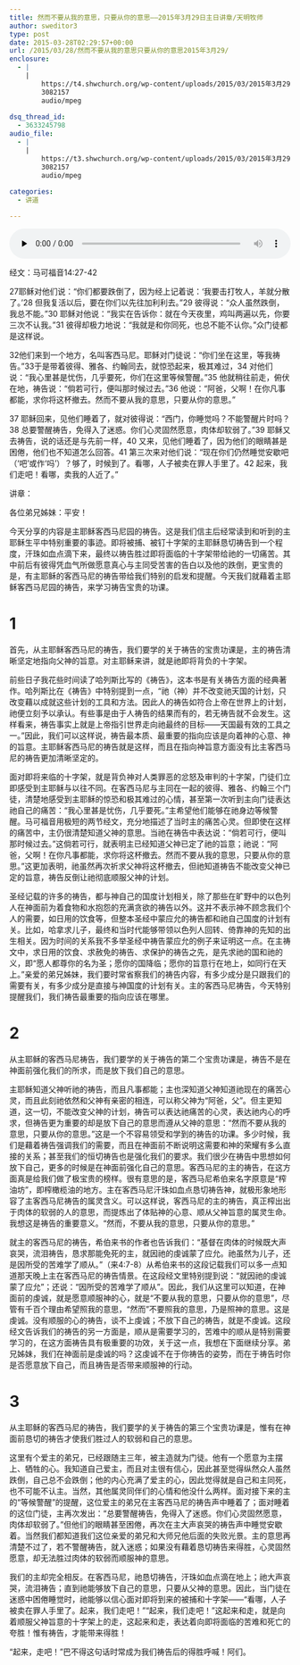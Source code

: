 ```yaml
---
title: 然而不要从我的意思，只要从你的意思——2015年3月29日主日讲章/天明牧师
author: sweditor3
type: post
date: 2015-03-28T02:29:57+00:00
url: /2015/03/28/然而不要从我的意思只要从你的意思2015年3月29/
enclosure:
  - |
    |
        https://t4.shwchurch.org/wp-content/uploads/2015/03/2015年3月29日讲道录音.mp3
        3082157
        audio/mpeg
        
dsq_thread_id:
  - 3633245798
audio_file:
  - |
    |
        https://t3.shwchurch.org/wp-content/uploads/2015/03/2015年3月29日讲道录音.mp3
        3082157
        audio/mpeg
        
categories:
  - 讲道

---
```

<audio class="wp-audio-shortcode" id="audio-12322-150" preload="none" style="width: 100%;" controls="controls"><source type="audio/mpeg" src="http://t5.shwchurch.org/wp-content/uploads/2015/03/2015年3月29日讲道录音.mp3?_=150" /><http://t5.shwchurch.org/wp-content/uploads/2015/03/2015年3月29日讲道录音.mp3></audio> 

经文：马可福音14:27-42

27耶稣对他们说：“你们都要跌倒了，因为经上记着说：‘我要击打牧人，羊就分散了。’28 但我复活以后，要在你们以先往加利利去。”29 彼得说：“众人虽然跌倒，我总不能。”30 耶稣对他说：“我实在告诉你：就在今天夜里，鸡叫两遍以先，你要三次不认我。”31 彼得却极力地说：“我就是和你同死，也总不能不认你。”众门徒都是这样说。

32他们来到一个地方，名叫客西马尼。耶稣对门徒说：“你们坐在这里，等我祷告。”33于是带着彼得、雅各、约翰同去，就惊恐起来，极其难过，34 对他们说：“我心里甚是忧伤，几乎要死，你们在这里等候警醒。”35 他就稍往前走，俯伏在地，祷告说：“倘若可行，便叫那时候过去。”36 他说：“阿爸，父啊！在你凡事都能，求你将这杯撤去。然而不要从我的意思，只要从你的意思。”

37 耶稣回来，见他们睡着了，就对彼得说：“西门，你睡觉吗？不能警醒片时吗？38 总要警醒祷告，免得入了迷惑。你们心灵固然愿意，肉体却软弱了。”39 耶稣又去祷告，说的话还是与先前一样，40 又来，见他们睡着了，因为他们的眼睛甚是困倦，他们也不知道怎么回答。41 第三次来对他们说：“现在你们仍然睡觉安歇吧（‘吧’或作‘吗’）？够了，时候到了。看哪，人子被卖在罪人手里了。42 起来，我们走吧！看哪，卖我的人近了。”

讲章：

各位弟兄姊妹：平安！

今天分享的内容是主耶稣客西马尼园的祷告。这是我们信主后经常读到和听到的主耶稣生平中特别重要的事迹。即将被捕、被钉十字架的主耶稣恳切祷告到一个程度，汗珠如血点滴下来，最终以祷告胜过即将面临的十字架带给祂的一切痛苦。其中前后有彼得凭血气所做愿意真心与主同受苦害的告白以及他的跌倒，更宝贵的是，有主耶稣的客西马尼的祷告带给我们特别的启发和提醒。今天我们就藉着主耶稣客西马尼园的祷告，来学习祷告宝贵的功课。

# 1

首先，从主耶稣客西马尼的祷告，我们要学的关于祷告的宝贵功课是，主的祷告清晰坚定地指向父神的旨意。对主耶稣来讲，就是祂即将背负的十字架。

前些日子我花些时间读了哈列斯比写的《祷告》，这本书是有关祷告方面的经典著作。哈列斯比在《祷告》中特别提到一点，“祂（神）并不改变祂天国的计划，只改变藉以成就这些计划的工具和方法。因此人的祷告如符合上帝在世界上的计划，祂便立刻予以承认。有些事是由于人祷告的结果而有的，若无祷告就不会发生。这样看来，祷告事实上就是上帝指引世界走向祂最终的目标——天国最有效的工具之一。”因此，我们可以这样说，祷告最本质、最重要的指向应该是向着神的心意、神的旨意。主耶稣客西马尼的祷告就是这样，而且在指向神旨意方面没有比主客西马尼的祷告更加清晰坚定的。

面对即将来临的十字架，就是背负神对人类罪恶的忿怒及审判的十字架，门徒们立即感受到主耶稣与以往不同。在客西马尼与主同在一起的彼得、雅各、约翰三个门徒，清楚地感受到主耶稣的惊恐和极其难过的心情，甚至第一次听到主向门徒表达祂自己的痛苦：“我心里甚是忧伤，几乎要死。”主希望他们能够在祂身边等候警醒。马可福音用极短的两节经文，充分地描述了当时主的痛苦心灵。但即使在这样的痛苦中，主仍很清楚知道父神的意思。当祂在祷告中表达说：“倘若可行，便叫那时候过去。”这倘若可行，就表明主已经知道父神已定了祂的旨意；祂说：“阿爸，父啊！在你凡事都能，求你将这杯撤去。然而不要从我的意思，只要从你的意思。”这更加表明，祂虽然再次祈求父神将这杯撤去，但祂知道祷告不能改变父神已定的旨意，祷告反倒让祂彻底顺服父神的计划。

圣经记载的许多的祷告，都与神自己的国度计划相关，除了那些在旷野中的以色列人在神面前为着食物和水抱怨的充满贪欲的祷告以外。这并不表示神不顾念我们个人的需要，如日用的饮食等，但整本圣经中蒙应允的祷告都和祂自己国度的计划有关。比如，哈拿求儿子，最终和当时代能够带领以色列人回转、倚靠神的先知的出生相关。因为时间的关系我不多举圣经中祷告蒙应允的例子来证明这一点。在主祷文中，求日用的饮食、求赦免的祷告、求保护的祷告之先，是先求祂的国和祂的义，即“愿人都尊你的名为圣；愿你的国降临；愿你的旨意行在地上，如同行在天上。”亲爱的弟兄姊妹，我们要时常省察我们的祷告内容，有多少成分是只跟我们的需要有关，有多少成分是直接与神国度的计划有关。主的客西马尼祷告，今天特别提醒我们，我们祷告最重要的指向应该在哪里。

# 2

从主耶稣的客西马尼祷告，我们要学的关于祷告的第二个宝贵功课是，祷告不是在神面前强化我们的所求，而是放下我们自己的意思。

主耶稣知道父神听祂的祷告，而且凡事都能；主也深知道父神知道祂现在的痛苦心灵，而且此刻祂依然和父神有亲密的相连，可以称父神为“阿爸，父”。但主更知道，这一切，不能改变父神的计划，祷告可以表达祂痛苦的心灵，表达祂内心的呼求，但祷告更为重要的却是放下自己的意思而遵从父神的意思：“然而不要从我的意思，只要从你的意思。”这是一个不容易领受和学到的祷告的功课。多少时候，我们是藉着祷告强调我们的需要，而且在神面前不断说明这需要和神的荣耀有多么直接的关系；甚至我们的恒切祷告也是强化我们的要求。我们很少在祷告中思想如何放下自己，更多的时候是在神面前强化自己的意思。客西马尼的主的祷告，在这方面真是给我们做了极宝贵的榜样。很有意思的是，客西马尼希伯来名字原意是“榨油坊”，即榨橄榄油的地方。主在客西马尼汗珠如血点恳切祷告神，就极形象地形容了主客西马尼祷告的属灵含义。可以这样说，客西马尼的主的祷告，真正榨出出于肉体的软弱的人的意思，而提炼出了体贴神的心意、顺从父神旨意的属灵生命。我想这是祷告的重要意义。“然而，不要从我的意思，只要从你的意思。”

就主的客西马尼的祷告，希伯来书的作者也告诉我们：“基督在肉体的时候既大声哀哭，流泪祷告，恳求那能免死的主，就因祂的虔诚蒙了应允。祂虽然为儿子，还是因所受的苦难学了顺从。”（来4:7-8）从希伯来书的这段记载我们可以多一点知道那天晚上主在客西马尼的祷告情景。在这段经文里特别提到说：“就因祂的虔诚蒙了应允”；还说：“因所受的苦难学了顺从”。因此，我们从这里可以知道，在神面前的虔诚，就是愿意顺服神的心，就是“不要从我的意思，只要从你的意思”，尽管有千百个理由希望照我的意思，“然而”不要照我的意思，乃是照神的意思。这是虔诚。没有顺服的心的祷告，谈不上虔诚；不放下自己的祷告，就是不虔诚。这段经文告诉我们的祷告的另一方面是，顺从是需要学习的，苦难中的顺从是特别需要学习的，在这方面祷告具有极重要的功效，关于这一点，我想在下面继续分享。弟兄姊妹，我们在神面前是虔诚的吗？这虔诚不在于你祷告的姿势，而在于祷告时你是否愿意放下自己，而且祷告是否带来顺服神的行动。

# 3

从主耶稣的客西马尼的祷告，我们要学的关于祷告的第三个宝贵功课是，惟有在神面前恳切的祷告才使我们胜过人的软弱和自己的意思。

这里有个爱主的弟兄，已经跟随主三年，被主造就为门徒。他有一个愿意为主摆上、牺牲的心。我知道自己爱主，而且对主很有信心，因此甚至觉得纵然众人虽然跌倒，自己总不会跌倒；他的内心充满了爱主的心，因此觉得就是自己和主同死，也不可能不认主。当然，其他属灵同伴们的心情和他没什么两样。面对接下来的主的“等候警醒”的提醒，这位爱主的弟兄在主客西马尼的祷告声中睡着了；面对睡着的这位门徒，主再次发出：“总要警醒祷告，免得入了迷惑。你们心灵固然愿意，肉体却软弱了。”但他们的眼睛甚至困倦，再次在主大声哀哭的祷告声中睡觉安歇着。当然我们都知道我们这位亲爱的弟兄和大师兄他后面的失败光景。主的意思再清楚不过了，若不警醒祷告，就入迷惑；如果没有藉着恳切祷告来得胜，心灵固然愿意，却无法胜过肉体的软弱而顺服神的意思。

我们的主却完全相反。在客西马尼，祂恳切祷告，汗珠如血点滴在地上；祂大声哀哭，流泪祷告；直到祂能够放下自己的意思，只要从父神的意思。因此，当门徒在迷惑中困倦睡觉时，祂能够以信心面对即将到来的被捕和十字架——“看哪，人子被卖在罪人手里了。起来，我们走吧！”“起来，我们走吧！”这起来和走，就是向着顺服父神旨意的十字架上的走，这起来和走，表达着向即将面临的苦难和死亡的夸胜！惟有祷告，才能带来得胜！

“起来，走吧！”巴不得这句话时常成为我们祷告后的得胜呼喊！阿们。